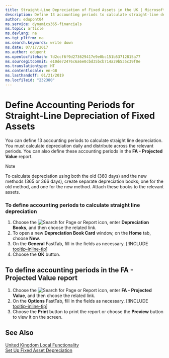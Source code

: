 ```yaml
---
title: Straight-Line Depreciation of Fixed Assets in the UK | Microsoft Docs
description: Define 13 accounting periods to calculate straight-line depreciation in the UK version. You must calculate depreciation daily and distribute across the relevant periods.
author: edupont04
ms.service: dynamics365-financials
ms.topic: article
ms.devlang: na
ms.tgt_pltfrm: na
ms.search.keywords: write down
ms.date: 07/17/2017
ms.author: edupont
ms.openlocfilehash: 7d2ccf6f9d273629417e9e0bc151b53712815a77
ms.sourcegitcommit: e10de72476c6a6e0cbd35bcb714a29b535c39f0e
ms.translationtype: HT
ms.contentlocale: en-GB
ms.lasthandoff: 01/21/2019
ms.locfileid: "232380"
---
```

# <a name="define-accounting-periods-for-straight-line-depreciation-of-fixed-assets"></a>Define Accounting Periods for Straight-Line Depreciation of Fixed Assets
You can define 13 accounting periods to calculate straight line depreciation. You must calculate depreciation daily and distribute across the relevant periods. You can also define these accounting periods in the **FA - Projected Value** report.  

> [!NOTE]  
>  To calculate depreciation using both the old (360 days) and the new methods (365 or 366 days), create separate depreciation books; one for the old method, and one for the new method. Attach these books to the relevant assets.  

### <a name="to-define-accounting-periods-to-calculate-straight-line-depreciation"></a>To define accounting periods to calculate straight line depreciation  

1. Choose the ![Search for Page or Report](../../media/ui-search/search_small.png "Search for Page or Report icon") icon, enter **Depreciation Books**, and then choose the related link.  
2. To open a new **Depreciation Book Card** window, on the **Home** tab, choose **New**.  
3. On the **General** FastTab, fill in the fields as necessary. [!INCLUDE [tooltip-inline-tip](../../includes/tooltip-inline-tip_md.md)]
4. Choose the **OK** button.  

## <a name="to-define-accounting-periods-in-the-fa---projected-value-report"></a>To define accounting periods in the FA - Projected Value report  

1. Choose the ![Search for Page or Report](../../media/ui-search/search_small.png "Search for Page or Report icon") icon, enter **FA - Projected Value**, and then choose the related link.  
2. On the **Options** FastTab, fill in the fields as necessary. [!INCLUDE [tooltip-inline-tip](../../includes/tooltip-inline-tip_md.md)]
3. Choose the **Print** button to print the report or choose the **Preview** button to view it on the screen.  

## <a name="see-also"></a>See Also  
[United Kingdom Local Functionality](united-kingdom-local-functionality.md)   
[Set Up Fixed Asset Depreciation](../../fa-how-setup-depreciation.md)  
